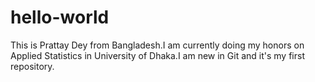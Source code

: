 # hello-world
This is Prattay Dey from Bangladesh.I am currently doing my honors on Applied Statistics in University of Dhaka.I am new in Git and it's my first repository.
